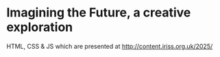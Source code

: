 # Imagining the Future, a creative exploration

HTML, CSS & JS which are presented at http://content.iriss.org.uk/2025/